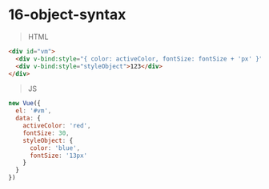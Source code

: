 # 16-object-syntax

>HTML
```html
<div id="vm">
  <div v-bind:style="{ color: activeColor, fontSize: fontSize + 'px' }">Hunter</div>
  <div v-bind:style="styleObject">123</div>
</div>
```

>JS
```javascript
new Vue({
  el: '#vm',
  data: {
    activeColor: 'red',
    fontSize: 30,
    styleObject: {
      color: 'blue',
      fontSize: '13px'
    }
  }
})
```